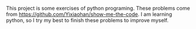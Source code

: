 This project is some exercises of python programing.
These problems come from https://github.com/Yixiaohan/show-me-the-code.
I am learning python, so I try my best to finish these problems to improve
myself.
